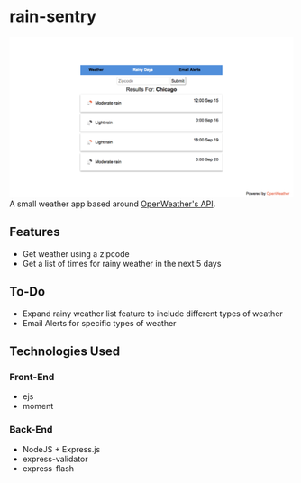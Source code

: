 # rain-sentry
![Screenshot of UI](misc/example_beta.png)
A small weather app based around [OpenWeather's API](https://openweathermap.org/api).

## Features
* Get weather using a zipcode
* Get a list of times for rainy weather in the next 5 days

## To-Do
* Expand rainy weather list feature to include different types of weather
* Email Alerts for specific types of weather

## Technologies Used
### Front-End
* ejs
* moment
### Back-End
* NodeJS + Express.js
* express-validator
* express-flash
